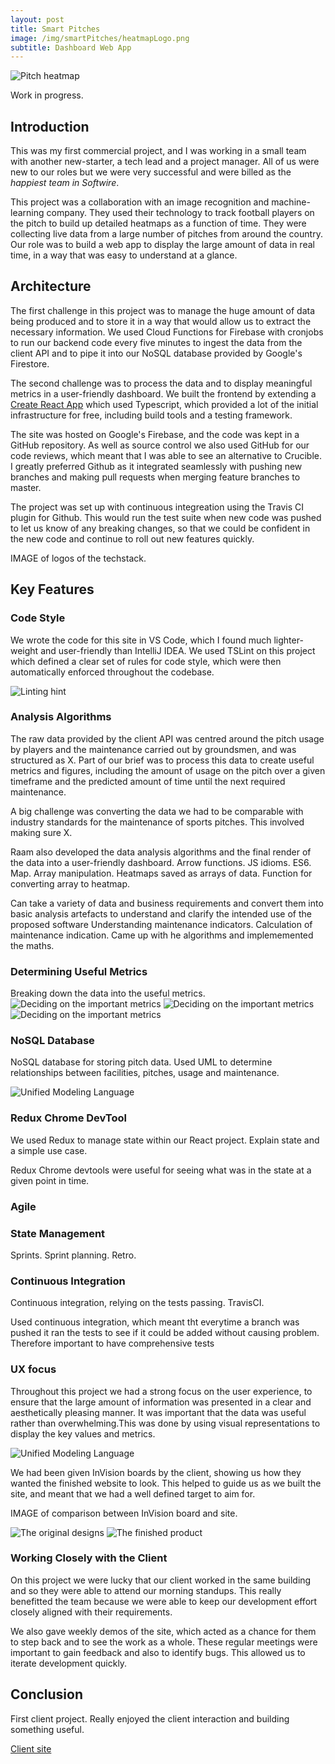 ```yaml
---
layout: post
title: Smart Pitches
image: /img/smartPitches/heatmapLogo.png
subtitle: Dashboard Web App
---
```


![Pitch heatmap](/img/smartPitches/heatmap.png)

Work in progress.

## Introduction

This was my first commercial project, and I was working in a small team with another new-starter, a tech lead and a project manager. All of us were new to our roles but we were very successful and were billed as the _happiest team in Softwire_.

This project was a collaboration with an image recognition and machine-learning company. They used their technology to track football players on the pitch to build up detailed heatmaps as a function of time. They were collecting live data from a large number of pitches from around the country. Our role was to build a web app to display the large amount of  data in real time, in a way that was easy to understand at a glance.

## Architecture

The first challenge in this project was to manage the huge amount of data being produced and to store it in a way that would allow us to extract the necessary information. We used Cloud Functions for Firebase with cronjobs to run our backend code every five minutes to ingest the data from the client API and to pipe it into our NoSQL database provided by Google's Firestore.

The second challenge was to process the data and to display meaningful metrics in a user-friendly dashboard. We built the frontend by extending a [Create React App](https://github.com/facebook/create-react-app) which used Typescript, which provided a lot of the initial infrastructure for free, including build tools and a testing framework. 

<!-- We chose to use Typescript to benefit from static type checking. React meant that we were writing JSX code rather than pure HTML. We used SASS. -->

The site was hosted on Google's Firebase, and the code was kept in a GitHub repository. As well as source control we also used GitHub for our code reviews, which meant that I was able to see an alternative to Crucible. I greatly preferred Github as it integrated seamlessly with pushing new branches and making pull requests when merging feature branches to master.

The project was set up with continuous integreation using the Travis CI plugin for Github. This would run the test suite when new code was pushed to let us know of any breaking changes, so that we could be confident in the new code and continue to roll out new features quickly.

IMAGE of logos of the techstack.


## Key Features

### Code Style

We wrote the code for this site in VS Code, which I found much lighter-weight and user-friendly than IntelliJ IDEA. We used TSLint on this project which defined a clear set of rules for code style, which were then automatically enforced throughout the codebase.

![Linting hint](/img/smartPitches/linting.png)

### Analysis Algorithms

The raw data provided by the client API was centred around the pitch usage by players and the maintenance carried out by groundsmen, and was structured as X. Part of our brief was to process this data to create useful metrics and figures, including the amount of usage on the pitch over a given timeframe and the predicted amount of time until the next required maintenance.

A big challenge was converting the data we had to be comparable with industry standards for the maintenance of sports pitches. This involved making sure X.



Raam also developed the data analysis algorithms and the final render of the data into a user-friendly dashboard. Arrow functions. JS idioms. ES6. Map. Array manipulation. Heatmaps saved as arrays of data. Function for converting array to heatmap.

Can take a variety of data and business requirements and convert them into basic analysis artefacts to understand and clarify the intended use of the proposed software	Understanding maintenance indicators. Calculation of maintenance indication. Came up with he algorithms and implememented the maths.

### Determining Useful Metrics

Breaking down the data into the useful metrics.
![Deciding on the important metrics](/img/smartPitches/metrics.png)
![Deciding on the important metrics](/img/smartPitches/heatmapStats.png)
![Deciding on the important metrics](/img/smartPitches/maintenance.png)



### NoSQL Database

NoSQL database for storing pitch data. Used UML to determine relationships between facilities, pitches, usage and maintenance.

![Unified Modeling Language](/img/smartPitches/uml.png)

### Redux Chrome DevTool

We used Redux to manage state within our React project. Explain state and a simple use case.

Redux Chrome devtools were useful for seeing what was in the state at a given point in time.

### Agile

### State Management

Sprints. Sprint planning. Retro. 

### Continuous Integration

Continuous integration, relying on the tests passing. TravisCI.

Used continuous integration, which meant tht everytime a branch was pushed it ran the tests to see if it could be added without causing problem. Therefore important to have comprehensive tests

### UX focus

Throughout this project we had a strong focus on the user experience, to ensure that the large amount of information was presented in a clear and aesthetically pleasing manner. It was important that the data was useful rather than overwhelming.This was done by using visual representations to display the key values and metrics. 

![Unified Modeling Language](/img/smartPitches/usageGraph2.png)

We had been given InVision boards by the client, showing us how they wanted the finished website to look. This helped to guide us as we built the site, and meant that we had a well defined target to aim for. 

IMAGE of comparison between InVision board and site.

![The original designs](/img/smartPitches/compEnvision.png)
![The finished product](/img/smartPitches/compReal.png)

### Working Closely with the Client

On this project we were lucky that our client worked in the same building and so they were able to attend our morning standups. This really benefitted the team because we were able to keep our development effort closely aligned with their requirements. 

We also gave weekly demos of the site, which acted as a chance for them to step back and to see the work as a whole. These regular meetings were important to gain feedback and also to identify bugs. This allowed us to iterate development quickly.

## Conclusion

First client project. Really enjoyed the client interaction and building something useful.

[Client site](http://intelligent-play.co.uk/)